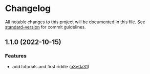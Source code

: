 # Changelog

All notable changes to this project will be documented in this file. See [standard-version](https://github.com/conventional-changelog/standard-version) for commit guidelines.

## 1.1.0 (2022-10-15)


### Features

* add tutorials and first riddle ([a3e0a31](https://github.com/API-game/chapter-1/commit/a3e0a31da16b0402b572f13902abcb198a06b1e4))
